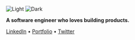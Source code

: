 ![Light](https://github.com/user-attachments/assets/77a29409-f04c-4f09-ba76-f6d8c10da8ef#gh-light-mode-only)
![Dark](https://github.com/user-attachments/assets/ca0f395c-5446-4ff4-a8d0-2173e0967131#gh-dark-mode-only)

**A software engineer who loves building products.**

[LinkedIn](https://www.linkedin.com/in/ratiksingh/) • 
[Portfolio](https://ratiksingha.github.io/ui-portfolio/) • 
[Twitter](https://twitter.com/whonickumar)
